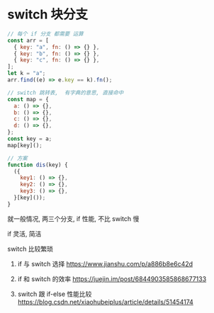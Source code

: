 # switch 块分支

```js
// 每个 if 分支 都需要 运算
const arr = [
  { key: "a", fn: () => {} },
  { key: "b", fn: () => {} },
  { key: "c", fn: () => {} },
];
let k = "a";
arr.find((e) => e.key == k).fn();

// switch 跳转表,  有字典的意思, 直接命中
const map = {
  a: () => {},
  b: () => {},
  c: () => {},
  d: () => {},
};
const key = a;
map[key]();
```

```js
// 方案
function dis(key) {
  ({
    key1: () => {},
    key2: () => {},
    key3: () => {},
  }[key]());
}
```

就一般情况, 两三个分支, if 性能, 不比 switch 慢

if 灵活, 简洁

switch 比较繁琐

1. if 与 switch 选择
   https://www.jianshu.com/p/a886b8e6c42d

2. if 和 switch 的效率
   https://juejin.im/post/6844903585868677133

3. switch 跟 if-else 性能比较
   https://blog.csdn.net/xiaohubeiplus/article/details/51454174
